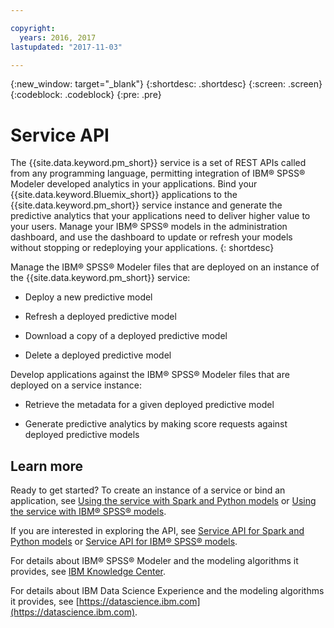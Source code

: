 ```yaml
---

copyright:
  years: 2016, 2017
lastupdated: "2017-11-03"

---
```


{:new_window: target="_blank"}
{:shortdesc: .shortdesc}
{:screen: .screen}
{:codeblock: .codeblock}
{:pre: .pre}

# Service API

The {{site.data.keyword.pm_short}} service is a set of REST APIs called from
any programming language, permitting integration of IBM® SPSS®
Modeler developed analytics in your applications. Bind your
{{site.data.keyword.Bluemix_short}} applications to the {{site.data.keyword.pm_short}} service instance and
generate the predictive analytics that your applications need to
deliver higher value to your users. Manage your IBM® SPSS® models in
the administration dashboard, and use the dashboard to update or
refresh your models without stopping or redeploying your
applications.
{: shortdesc}

Manage the IBM® SPSS® Modeler files that are deployed on an instance of
the {{site.data.keyword.pm_short}} service:

*  Deploy a new predictive model

*  Refresh a deployed predictive model

*  Download a copy of a deployed predictive model

*  Delete a deployed predictive model

Develop applications against the IBM® SPSS® Modeler files that are
deployed on a service instance:

*  Retrieve the metadata for a given deployed predictive model

*  Generate predictive analytics by making score requests against
   deployed predictive models

## Learn more

Ready to get started? To create an instance of a service or bind
an application, see [Using the service with Spark and Python models](using_pm_service_dsx.html) or
[Using the service with IBM® SPSS® models](using_pm_service.html).

If you are interested in exploring the API, see [Service API for Spark and Python models](pm_service_api_spark.html) or [Service
API for IBM® SPSS® models](pm_service_api_spss.html).

For details about IBM® SPSS® Modeler and the modeling algorithms it
provides, see [IBM Knowledge Center](https://www.ibm.com/support/knowledgecenter/SS3RA7).

For details about IBM Data Science Experience and the modeling
algorithms it provides, see [https://datascience.ibm.com](https://datascience.ibm.com).